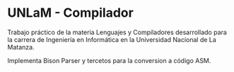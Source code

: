 # UNLaM - Compilador

Trabajo práctico de la materia Lenguajes y Compiladores desarrollado para la carrera de Ingeniería en Informática en la Universidad Nacional de La Matanza. 

Implementa Bison Parser y tercetos para la conversion a código ASM.

